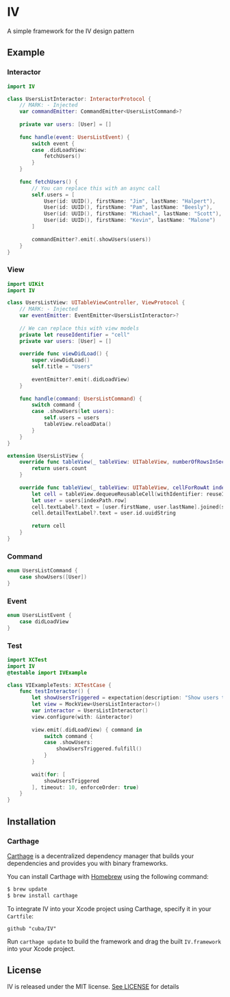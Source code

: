 # IV
A simple framework for the IV design pattern

## Example

### Interactor

```swift
import IV

class UsersListInteractor: InteractorProtocol {
    // MARK: - Injected
    var commandEmitter: CommandEmitter<UsersListCommand>?
    
    private var users: [User] = []
    
    func handle(event: UsersListEvent) {
        switch event {
        case .didLoadView:
            fetchUsers()
        }
    }
    
    func fetchUsers() {
        // You can replace this with an async call
        self.users = [
            User(id: UUID(), firstName: "Jim", lastName: "Halpert"),
            User(id: UUID(), firstName: "Pam", lastName: "Beesly"),
            User(id: UUID(), firstName: "Michael", lastName: "Scott"),
            User(id: UUID(), firstName: "Kevin", lastName: "Malone")
        ]
        
        commandEmitter?.emit(.showUsers(users))
    }
}
```

### View
```swift
import UIKit
import IV

class UsersListView: UITableViewController, ViewProtocol {
    // MARK: - Injected
    var eventEmitter: EventEmitter<UsersListInteractor>?
    
    // We can replace this with view models
    private let reuseIdentifier = "cell"
    private var users: [User] = []
    
    override func viewDidLoad() {
        super.viewDidLoad()
        self.title = "Users"
        
        eventEmitter?.emit(.didLoadView)
    }
    
    func handle(command: UsersListCommand) {
        switch command {
        case .showUsers(let users):
            self.users = users
            tableView.reloadData()
        }
    }
}

extension UsersListView {
    override func tableView(_ tableView: UITableView, numberOfRowsInSection section: Int) -> Int {
        return users.count
    }
    
    override func tableView(_ tableView: UITableView, cellForRowAt indexPath: IndexPath) -> UITableViewCell {
        let cell = tableView.dequeueReusableCell(withIdentifier: reuseIdentifier) ?? UITableViewCell(style: .subtitle, reuseIdentifier: reuseIdentifier)
        let user = users[indexPath.row]
        cell.textLabel?.text = [user.firstName, user.lastName].joined(separator: " ")
        cell.detailTextLabel?.text = user.id.uuidString
        
        return cell
    }
}
```

### Command

```swift
enum UsersListCommand {
    case showUsers([User])
}
```

### Event
```swift
enum UsersListEvent {
    case didLoadView
}
```

### Test
```swift
import XCTest
import IV
@testable import IVExample

class VIExampleTests: XCTestCase {
    func testInteractor() {
        let showUsersTriggered = expectation(description: "Show users triggered")
        let view = MockView<UsersListInteractor>()
        var interactor = UsersListInteractor()
        view.configure(with: &interactor)
        
        view.emit(.didLoadView) { command in
            switch command {
            case .showUsers:
                showUsersTriggered.fulfill()
            }
        }
        
        wait(for: [
            showUsersTriggered
        ], timeout: 10, enforceOrder: true)
    }
}
```

## Installation

### Carthage

[Carthage](https://github.com/Carthage/Carthage) is a decentralized dependency manager that builds your dependencies and provides you with binary frameworks.

You can install Carthage with [Homebrew](http://brew.sh/) using the following command:

```bash
$ brew update
$ brew install carthage
```

To integrate IV into your Xcode project using Carthage, specify it in your `Cartfile`:

```ogdl
github "cuba/IV"
```

Run `carthage update` to build the framework and drag the built `IV.framework` into your Xcode project.

## License

IV is released under the MIT license. [See LICENSE](https://github.com/cuba/IV/blob/master/LICENSE) for details
